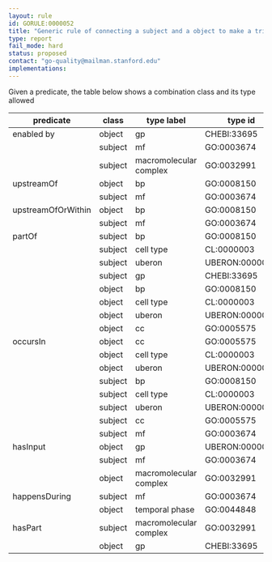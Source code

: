 ```yaml
---
layout: rule
id: GORULE:0000052
title: "Generic rule of connecting a subject and a object to make a triple."
type: report
fail_mode: hard
status: proposed
contact: "go-quality@mailman.stanford.edu"
implementations:
---
```


Given a predicate, the table below shows a combination class and its type allowed 


| predicate          | class   | type label             | type id        |
| ------------------ | ------- | ---------------------- | -------------- |
| enabled by         | object  | gp                     | CHEBI:33695    |
|                    | subject | mf                     | GO:0003674     |
|                    | subject | macromolecular complex | GO:0032991     |
| upstreamOf         | object  | bp                     | GO:0008150     |
|                    | subject | mf                     | GO:0003674     |
| upstreamOfOrWithin | object  | bp                     | GO:0008150     |
|                    | subject | mf                     | GO:0003674     |
| partOf             | subject | bp                     | GO:0008150     |
|                    | subject | cell type              | CL:0000003     |
|                    | subject | uberon                 | UBERON:0000061 |
|                    | subject | gp                     | CHEBI:33695    |
|                    | object  | bp                     | GO:0008150     |
|                    | object  | cell type              | CL:0000003     |
|                    | object  | uberon                 | UBERON:0000061 |
|                    | object  | cc                     | GO:0005575     |
| occursIn           | object  | cc                     | GO:0005575     |
|                    | object  | cell type              | CL:0000003     |
|                    | object  | uberon                 | UBERON:0000061 |
|                    | subject | bp                     | GO:0008150     |
|                    | subject | cell type              | CL:0000003     |
|                    | subject | uberon                 | UBERON:0000061 |
|                    | subject | cc                     | GO:0005575     |
|                    | subject | mf                     | GO:0003674     |
| hasInput           | object  | gp                     | UBERON:0000061 |
|                    | subject | mf                     | GO:0003674     |
|                    | object  | macromolecular complex | GO:0032991     |
| happensDuring      | subject | mf                     | GO:0003674     |
|                    | object  | temporal phase         | GO:0044848     |
| hasPart            | subject | macromolecular complex | GO:0032991     |
|                    | object  | gp                     | CHEBI:33695    |


